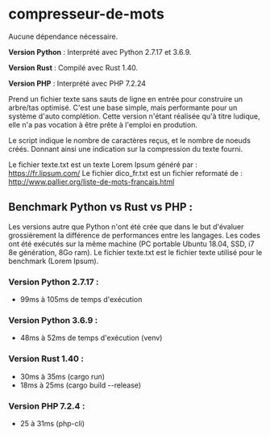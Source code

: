 # compresseur-de-mots

Aucune dépendance nécessaire.

**Version Python** : Interprété avec Python 2.7.17 et 3.6.9.

**Version Rust** : Compilé avec Rust 1.40.

**Version PHP** : Interprété avec PHP 7.2.24

Prend un fichier texte sans sauts de ligne en entrée pour construire un arbre/tas optimisé.
C'est une base simple, mais performante pour un système d'auto complétion.
Cette version n'étant réalisée qu'à titre ludique, elle n'a pas vocation à être prête à l'emploi en prodution.

Le script indique le nombre de caractères reçus, et le nombre de noeuds créés.
Donnant ainsi une indication sur la compression du texte fourni.

Le fichier texte.txt est un texte Lorem Ipsum généré par : https://fr.lipsum.com/
Le fichier dico_fr.txt est un fichier reformaté de : http://www.pallier.org/liste-de-mots-francais.html

## Benchmark Python vs Rust vs PHP :
Les versions autre que Python n'ont été crée que dans le but d'évaluer grossièrement la différence de performances entre les langages.
Les codes ont été exécutés sur la même machine (PC portable Ubuntu 18.04, SSD, i7 8e génération, 8Go ram).
Le fichier texte.txt est le fichier texte utilisé pour le benchmark (Lorem Ipsum).

### Version Python 2.7.17 : 
  - 99ms à 105ms de temps d'exécution
  
### Version Python 3.6.9 : 
  - 48ms à 52ms de temps d'exécution (venv)
  
### Version Rust 1.40 : 
  - 30ms à 35ms (cargo run)
  - 18ms à 25ms (cargo build --release)

### Version PHP 7.2.4 :
  - 25 à 31ms (php-cli)
